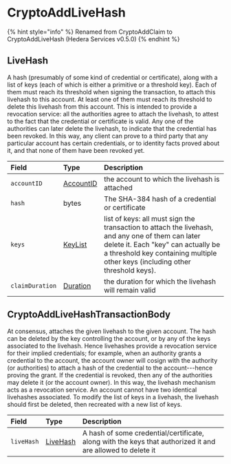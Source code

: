 # CryptoAddLiveHash

{% hint style="info" %}
Renamed from CryptoAddClaim to CryptoAddLiveHash \(Hedera Services v0.5.0\)
{% endhint %}

## LiveHash

A hash \(presumably of some kind of credential or certificate\), along with a list of keys \(each of which is either a primitive or a threshold key\). Each of them must reach its threshold when signing the transaction, to attach this livehash to this account. At least one of them must reach its threshold to delete this livehash from this account. This is intended to provide a revocation service: all the authorities agree to attach the livehash, to attest to the fact that the credential or certificate is valid. Any one of the authorities can later delete the livehash, to indicate that the credential has been revoked. In this way, any client can prove to a third party that any particular account has certain credentials, or to identity facts proved about it, and that none of them have been revoked yet.

| Field | Type | Description |
| :--- | :--- | :--- |
| `accountID` | [AccountID](../basic-types/accountid.md) | the account to which the livehash is attached |
| `hash` | bytes | The SHA-384 hash of a credential or certificate |
| `keys` | [KeyList](../basic-types/keylist.md) | list of keys: all must sign the transaction to attach the livehash, and any one of them can later delete it. Each "key" can actually be a threshold key containing multiple other keys \(including other threshold keys\). |
| `claimDuration` | [Duration](../miscellaneous/duration.md) | the duration for which the livehash will remain valid |

## CryptoAddLiveHashTransactionBody

At consensus, attaches the given livehash to the given account. The hash can be deleted by the key controlling the account, or by any of the keys associated to the livehash. Hence livehashes provide a revocation service for their implied credentials; for example, when an authority grants a credential to the account, the account owner will cosign with the authority \(or authorities\) to attach a hash of the credential to the account---hence proving the grant. If the credential is revoked, then any of the authorities may delete it \(or the account owner\). In this way, the livehash mechanism acts as a revocation service. An account cannot have two identical livehashes associated. To modify the list of keys in a livehash, the livehash should first be deleted, then recreated with a new list of keys.

| Field | Type | Description |
| :--- | :--- | :--- |
| `liveHash` | [LiveHash](cryptoaddclaim.md#livehash) | A hash of some credential/certificate, along with the keys that authorized it and are allowed to delete it |



